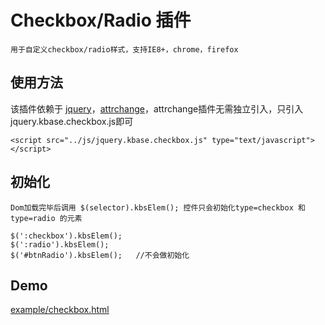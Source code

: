 Checkbox/Radio 插件
=================================================
    用于自定义checkbox/radio样式，支持IE8+，chrome，firefox

使用方法
-------------------------------------------------
该插件依赖于 [jquery](http://jquery.com/)，[attrchange](http://meetselva.github.io/)，attrchange插件无需独立引入，只引入jquery.kbase.checkbox.js即可

```
<script src="../js/jquery.kbase.checkbox.js" type="text/javascript"></script>
```

初始化
--------------------------------------------------
	Dom加载完毕后调用 $(selector).kbsElem(); 控件只会初始化type=checkbox 和 type=radio 的元素
```
$(':checkbox').kbsElem();
$(':radio').kbsElem();
$('#btnRadio').kbsElem();   //不会做初始化
```
Demo
--------------------------------------------------
[example/checkbox.html](http://ekoz.github.io/example/checkbox.html)